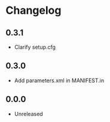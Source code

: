 # Changelog

## 0.3.1

* Clarify setup.cfg

## 0.3.0

* Add parameters.xml in MANIFEST.in

## 0.0.0

* Unreleased
